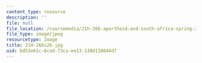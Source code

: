 ```yaml
---
content_type: resource
description: ''
file: null
file_location: /coursemedia/21h-266-apartheid-and-south-africa-spring-2020/bd53e61c6cad73caee13130d110044d7_21H-266s20.jpg
file_type: image/jpeg
resourcetype: Image
title: 21H-266s20.jpg
uid: bd53e61c-6cad-73ca-ee13-130d110044d7
---
```

